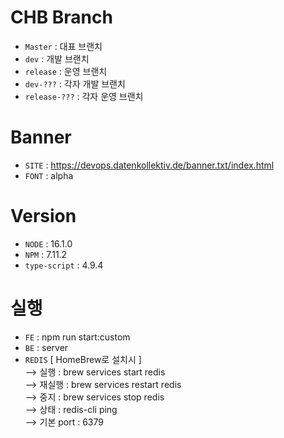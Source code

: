 # CHB Branch
- `Master`       : 대표 브랜치
- `dev`          : 개발 브랜치
- `release`      : 운영 브랜치
- `dev-???`      : 각자 개발 브랜치
- `release-???`  : 각자 운영 브랜치

# Banner
- `SITE`         : https://devops.datenkollektiv.de/banner.txt/index.html
- `FONT`         : alpha

# Version
- `NODE`         : 16.1.0
- `NPM`          : 7.11.2
- `type-script`   : 4.9.4

# 실행
- `FE`           : npm run start:custom
- `BE`           : server
- `REDIS` [ HomeBrew로 설치시 ]\
--> 실행 : brew services start redis\
--> 재실행 : brew services restart redis\
--> 중지 : brew services stop redis\
--> 상태 : redis-cli ping\
--> 기본 port : 6379
